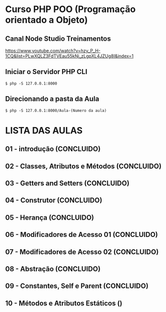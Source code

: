 # Curso PHP POO (Programação orientado a Objeto)

## Canal Node Studio Treinamentos
   https://www.youtube.com/watch?v=hzy_P_H-1CQ&list=PLwXQLZ3FdTVEau55kNj_zLgpXL4JZUg8I&index=1

## Iniciar o Servidor PHP CLI
    $ php -S 127.0.0.1:8000

## Direcionando a pasta da Aula 
    $ php -S 127.0.0.1:8000/Aula-(Numero da aula)

# LISTA DAS AULAS

## 01 - introdução (CONCLUIDO)

## 02 - Classes, Atributos e Métodos (CONCLUIDO)

## 03 - Getters and Setters (CONCLUIDO)

## 04 - Construtor (CONCLUIDO)

## 05 - Herança (CONCLUIDO)

## 06 - Modificadores de Acesso 01 (CONCLUIDO)

## 07 - Modificadores de Acesso 02 (CONCLUIDO)

## 08 - Abstração (CONCLUIDO)

## 09 - Constantes, Self e Parent (CONCLUIDO)

## 10 - Métodos e Atributos Estáticos ()
